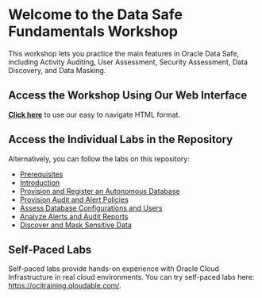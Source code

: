 # Welcome to the Data Safe Fundamentals Workshop

This workshop lets you practice the main features in Oracle Data Safe, including Activity Auditing, User Assessment, Security Assessment, Data Discovery, and Data Masking.

## Access the Workshop Using Our Web Interface

**[Click here](https://apexapps.oracle.com/pls/apex/dbpm/r/livelabs/view-workshop?p180_id=)** to use our easy to navigate HTML format.

## Access the Individual Labs in the Repository

Alternatively, you can follow the labs on this repository:

- [Prerequisites](./workshops/customertenancy/prerequisites.md)
- [Introduction](./introduction/introduction.md)
- [Provision and Register an Autonomous Database](./provision-register-autonomous-database/provision-register-autonomous-database.md)
- [Provision Audit and Alert Policies](./provision-audit-alert-policies/provision-audit-alert-policies.md)
- [Assess Database Configurations and Users](./assess-database-configurations-users/assess-database-configurations-users.md)
- [Analyze Alerts and Audit Reports](./analyze-alerts-audit-reports/analyze-alerts-audit-reports.md)
- [Discover and Mask Sensitive Data](./discover-mask-sensitive-data/discover-mask-sensitive-data.md)



## Self-Paced Labs

Self-paced labs provide hands-on experience with Oracle Cloud Infrastructure in real cloud environments. You can try self-paced labs here: https://ocitraining.qloudable.com/.
